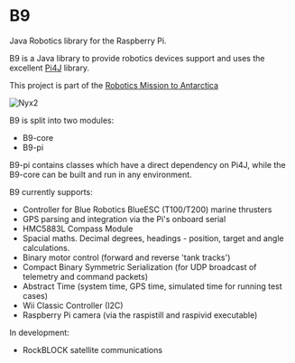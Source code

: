 B9
===========

Java Robotics library for the Raspberry Pi.

B9 is a Java library to provide robotics devices support and uses the excellent [Pi4J](https://github.com/Pi4J) library.

This project is part of the [Robotics Mission to Antarctica](http://robotics.catchpole.net/)

![Nyx2](http://robotics.catchpole.net/images/nyx2-surf.jpg "Nyx2")

B9 is split into two modules:

* B9-core
* B9-pi

B9-pi contains classes which have a direct dependency on Pi4J, while the B9-core can be built and run in any environment.

B9 currently supports:

* Controller for Blue Robotics BlueESC (T100/T200) marine thrusters
* GPS parsing and integration via the Pi's onboard serial
* HMC5883L Compass Module
* Spacial maths. Decimal degrees, headings - position, target and angle calculations.
* Binary motor control (forward and reverse 'tank tracks')
* Compact Binary Symmetric Serialization (for UDP broadcast of telemetry and command packets)
* Abstract Time (system time, GPS time, simulated time for running test cases)
* Wii Classic Controller (I2C)
* Raspberry Pi camera (via the raspistill and raspivid executable)

In development:

* RockBLOCK satellite communications

